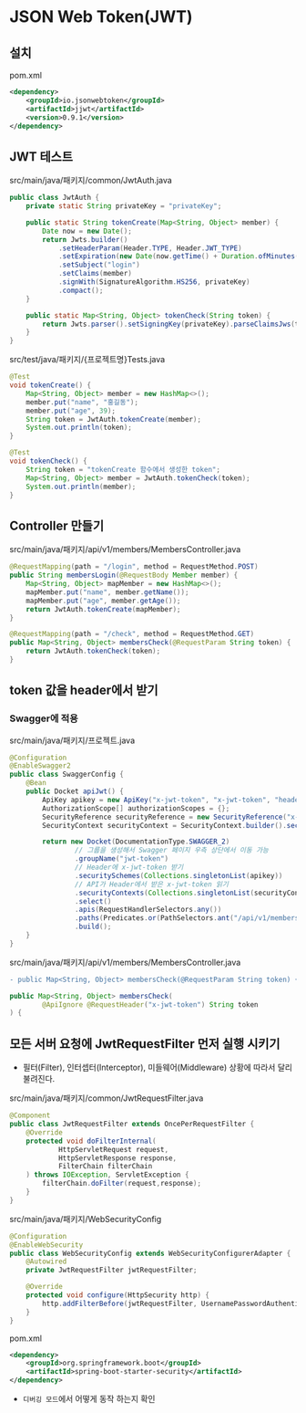 # JSON Web Token(JWT)

## 설치
pom.xml
```xml
<dependency>
    <groupId>io.jsonwebtoken</groupId>
    <artifactId>jjwt</artifactId>
    <version>0.9.1</version>
</dependency>
```

## JWT 테스트
src/main/java/패키지/common/JwtAuth.java
```java
public class JwtAuth {
    private static String privateKey = "privateKey";

    public static String tokenCreate(Map<String, Object> member) {
        Date now = new Date();
        return Jwts.builder()
            .setHeaderParam(Header.TYPE, Header.JWT_TYPE)
            .setExpiration(new Date(now.getTime() + Duration.ofMinutes(60 * 24).toMillis()))
            .setSubject("login")
            .setClaims(member)
            .signWith(SignatureAlgorithm.HS256, privateKey)
            .compact();
    }

    public static Map<String, Object> tokenCheck(String token) {
        return Jwts.parser().setSigningKey(privateKey).parseClaimsJws(token).getBody();
    }
}
```

src/test/java/패키지/{프로젝트명}Tests.java
```java
@Test
void tokenCreate() {
    Map<String, Object> member = new HashMap<>();
    member.put("name", "홍길동");
    member.put("age", 39);
    String token = JwtAuth.tokenCreate(member);
    System.out.println(token);
}

@Test
void tokenCheck() {
    String token = "tokenCreate 함수에서 생성한 token";
    Map<String, Object> member = JwtAuth.tokenCheck(token);
    System.out.println(member);
}
```

## Controller 만들기
src/main/java/패키지/api/v1/members/MembersController.java
```java
@RequestMapping(path = "/login", method = RequestMethod.POST)
public String membersLogin(@RequestBody Member member) {
    Map<String, Object> mapMember = new HashMap<>();
    mapMember.put("name", member.getName());
    mapMember.put("age", member.getAge());
    return JwtAuth.tokenCreate(mapMember);
}

@RequestMapping(path = "/check", method = RequestMethod.GET)
public Map<String, Object> membersCheck(@RequestParam String token) {
    return JwtAuth.tokenCheck(token);
}
```

## token 값을 header에서 받기
### Swagger에 적용
src/main/java/패키지/프로젝트.java
```java
@Configuration
@EnableSwagger2
public class SwaggerConfig {
    @Bean
    public Docket apiJwt() {
        ApiKey apikey = new ApiKey("x-jwt-token", "x-jwt-token", "header");
        AuthorizationScope[] authorizationScopes = {};
        SecurityReference securityReference = new SecurityReference("x-jwt-token", authorizationScopes);
        SecurityContext securityContext = SecurityContext.builder().securityReferences(Collections.singletonList(securityReference)).build();

        return new Docket(DocumentationType.SWAGGER_2)
                // 그룹을 생성해서 Swagger 페이지 우측 상단에서 이동 가능 
                .groupName("jwt-token")
                // Header에 x-jwt-token 받기
                .securitySchemes(Collections.singletonList(apikey))
                // API가 Header에서 받은 x-jwt-token 읽기
                .securityContexts(Collections.singletonList(securityContext))
                .select()
                .apis(RequestHandlerSelectors.any())
                .paths(Predicates.or(PathSelectors.ant("/api/v1/members/login"), PathSelectors.ant("/api/v1/members/check")))
                .build();
    }
}
```

<!--
Predicates.and(
        Predicates.or(ant("/api/v1/members/login"), ant("/api/v1/members/check")),
        Predicates.not(ant("/error"))
)

```diff
- .securityContexts(Arrays.asList(securityContext))
+ .securityContexts(Collections.singletonList(securityContext))
-->

src/main/java/패키지/api/v1/members/MembersController.java
```diff
- public Map<String, Object> membersCheck(@RequestParam String token) {
```
```java
public Map<String, Object> membersCheck(
        @ApiIgnore @RequestHeader("x-jwt-token") String token
) {
```

## 모든 서버 요청에 JwtRequestFilter 먼저 실행 시키기
* 필터(Filter), 인터셉터(Interceptor), 미들웨어(Middleware) 상황에 따라서 달리 불려진다.

src/main/java/패키지/common/JwtRequestFilter.java
```java
@Component
public class JwtRequestFilter extends OncePerRequestFilter {
    @Override
    protected void doFilterInternal(
            HttpServletRequest request,
            HttpServletResponse response,
            FilterChain filterChain
    ) throws IOException, ServletException {
        filterChain.doFilter(request,response);
    }
}
```

src/main/java/패키지/WebSecurityConfig
```java
@Configuration
@EnableWebSecurity
public class WebSecurityConfig extends WebSecurityConfigurerAdapter {
    @Autowired
    private JwtRequestFilter jwtRequestFilter;

    @Override
    protected void configure(HttpSecurity http) {
        http.addFilterBefore(jwtRequestFilter, UsernamePasswordAuthenticationFilter.class);
    }
}
```

pom.xml
```xml
<dependency>
    <groupId>org.springframework.boot</groupId>
    <artifactId>spring-boot-starter-security</artifactId>
</dependency>
```
* `디버깅 모드`에서 어떻게 동작 하는지 확인
